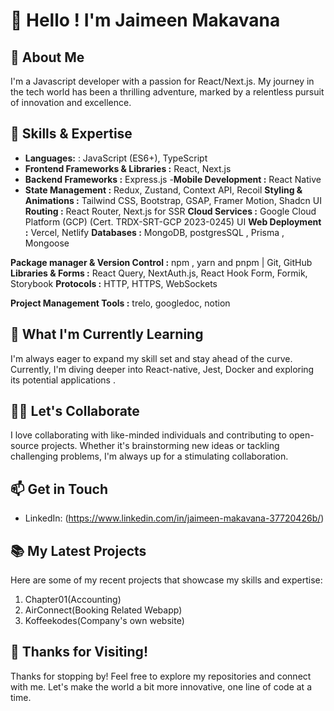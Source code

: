 # 👋 Hello ! I'm Jaimeen Makavana

## 🚀 About Me

I'm a Javascript developer with a passion for React/Next.js. My journey in the tech world has been a thrilling adventure, marked by a relentless pursuit of innovation and excellence.

## 💼 Skills & Expertise

- **Languages:** :
JavaScript (ES6+), TypeScript 
- **Frontend Frameworks & Libraries :** 
React, Next.js
- **Backend Frameworks :**
Express.js
-**Mobile Development :**
React Native
- **State Management :** 
Redux, Zustand, Context API, Recoil
**Styling & Animations :**
Tailwind CSS, Bootstrap, GSAP, Framer Motion, Shadcn UI 
**Routing :**
React Router, Next.js for SSR
**Cloud Services :**
Google Cloud Platform (GCP) (Cert. TRDX-SRT-GCP 2023-0245) UI
**Web Deployment :** 
Vercel, Netlify 
**Databases :**
MongoDB, postgresSQL , Prisma , Mongoose 


**Package manager & Version Control :**
npm , yarn and pnpm | Git, GitHub 
**Libraries & Forms :** 
React Query, NextAuth.js, React Hook Form, 
Formik, Storybook 
**Protocols :** 
HTTP, HTTPS, WebSockets


**Project Management Tools :** 
trelo, googledoc, notion 



## 🌱 What I'm Currently Learning

I'm always eager to expand my skill set and stay ahead of the curve. Currently, I'm diving deeper into React-native, Jest, Docker and exploring its potential applications .

## 👯‍♀️ Let's Collaborate

I love collaborating with like-minded individuals and contributing to open-source projects. Whether it's brainstorming new ideas or tackling challenging problems, I'm always up for a stimulating collaboration.

## 📫 Get in Touch

- LinkedIn: (https://www.linkedin.com/in/jaimeen-makavana-37720426b/)

## 📚 My Latest Projects

Here are some of my recent projects that showcase my skills and expertise:

1. Chapter01(Accounting) 
2. AirConnect(Booking Related Webapp) 
3. Koffeekodes(Company's own website) 

## 🙏 Thanks for Visiting!

Thanks for stopping by! Feel free to explore my repositories and connect with me. Let's make the world a bit more innovative, one line of code at a time.
